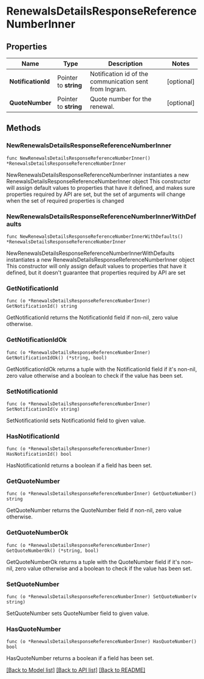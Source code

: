 # RenewalsDetailsResponseReferenceNumberInner

## Properties

Name | Type | Description | Notes
------------ | ------------- | ------------- | -------------
**NotificationId** | Pointer to **string** | Notification id of the communication sent from Ingram. | [optional] 
**QuoteNumber** | Pointer to **string** | Quote number for the renewal. | [optional] 

## Methods

### NewRenewalsDetailsResponseReferenceNumberInner

`func NewRenewalsDetailsResponseReferenceNumberInner() *RenewalsDetailsResponseReferenceNumberInner`

NewRenewalsDetailsResponseReferenceNumberInner instantiates a new RenewalsDetailsResponseReferenceNumberInner object
This constructor will assign default values to properties that have it defined,
and makes sure properties required by API are set, but the set of arguments
will change when the set of required properties is changed

### NewRenewalsDetailsResponseReferenceNumberInnerWithDefaults

`func NewRenewalsDetailsResponseReferenceNumberInnerWithDefaults() *RenewalsDetailsResponseReferenceNumberInner`

NewRenewalsDetailsResponseReferenceNumberInnerWithDefaults instantiates a new RenewalsDetailsResponseReferenceNumberInner object
This constructor will only assign default values to properties that have it defined,
but it doesn't guarantee that properties required by API are set

### GetNotificationId

`func (o *RenewalsDetailsResponseReferenceNumberInner) GetNotificationId() string`

GetNotificationId returns the NotificationId field if non-nil, zero value otherwise.

### GetNotificationIdOk

`func (o *RenewalsDetailsResponseReferenceNumberInner) GetNotificationIdOk() (*string, bool)`

GetNotificationIdOk returns a tuple with the NotificationId field if it's non-nil, zero value otherwise
and a boolean to check if the value has been set.

### SetNotificationId

`func (o *RenewalsDetailsResponseReferenceNumberInner) SetNotificationId(v string)`

SetNotificationId sets NotificationId field to given value.

### HasNotificationId

`func (o *RenewalsDetailsResponseReferenceNumberInner) HasNotificationId() bool`

HasNotificationId returns a boolean if a field has been set.

### GetQuoteNumber

`func (o *RenewalsDetailsResponseReferenceNumberInner) GetQuoteNumber() string`

GetQuoteNumber returns the QuoteNumber field if non-nil, zero value otherwise.

### GetQuoteNumberOk

`func (o *RenewalsDetailsResponseReferenceNumberInner) GetQuoteNumberOk() (*string, bool)`

GetQuoteNumberOk returns a tuple with the QuoteNumber field if it's non-nil, zero value otherwise
and a boolean to check if the value has been set.

### SetQuoteNumber

`func (o *RenewalsDetailsResponseReferenceNumberInner) SetQuoteNumber(v string)`

SetQuoteNumber sets QuoteNumber field to given value.

### HasQuoteNumber

`func (o *RenewalsDetailsResponseReferenceNumberInner) HasQuoteNumber() bool`

HasQuoteNumber returns a boolean if a field has been set.


[[Back to Model list]](../README.md#documentation-for-models) [[Back to API list]](../README.md#documentation-for-api-endpoints) [[Back to README]](../README.md)


